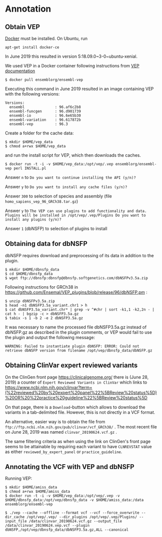 # Annotation

## Obtain VEP

[Docker](https://www.docker.com/) must be installed.
On Ubuntu, run

```
apt-get install docker-ce
```

In June 2019 this resulted in version 5:18.09.0~3-0~ubuntu-xenial.

We used VEP in a Docker container following instructions from [VEP documentation](http://www.ensembl.org/info/docs/tools/vep/script/vep_download.html#docker)
```
$ docker pull ensemblorg/ensembl-vep
```

Executing this command in June 2019 resulted in an image containing VEP with the following versions:
```
Versions:
  ensembl              : 96.af6c2b8
  ensembl-funcgen      : 96.d901739
  ensembl-io           : 96.6e65b30
  ensembl-variation    : 96.617872b
  ensembl-vep          : 96.3
```

Create a folder for the cache data:

```
$ mkdir $HOME/vep_data
$ chmod a+rwx $HOME/vep_data
```

and run the install script for VEP, which then downloads the caches. 

```
$ docker run -t -i -v $HOME/vep_data:/opt/vep/.vep ensemblorg/ensembl-vep perl INSTALL.pl
```

Answer `n` to `Do you want to continue installing the API (y/n)?`

Answer `y` to `Do you want to install any cache files (y/n)?`

Answer `300` to selection of species and assembly (file `homo_sapiens_vep_96_GRCh38.tar.gz`)

Answer `y` to `The VEP can use plugins to add functionality and data.
Plugins will be installed in /opt/vep/.vep/Plugins
Do you want to install any plugins (y/n)?`

Answer `1` (dbNSFP) to selection of plugins to install

## Obtaining data for dbNSFP

dbNSFP requires download and preprocessing of its data in addition to the plugin.

```
$ mkdir $HOME/dbnsfp_data
$ cd $HOME/dbnsfp_data
$ wget ftp://dbnsfp:dbnsfp@dbnsfp.softgenetics.com/dbNSFPv3.5a.zip
```

Following instructions for GRCh38 in https://github.com/Ensemal/VEP_plugins/blob/release/96/dbNSFP.pm :

```
$ unzip dbNSFPv3.5a.zip 
$ head -n1 dbNSFP3.5a_variant.chr1 > h
$ cat dbNSFP3.5a_variant.chr* | grep -v ^#chr | sort -k1,1 -k2,2n - | cat h - | bgzip -c > dbNSFP3.5a.gz
$ tabix -s 1 -b 2 -e 2 dbNSFP3.5a.gz
```

It was necessary to name the processed file dbNSFP3.5a.gz instead of dbNSFP.gz as described in the plugin comments, or VEP would fail to use the plugin and output the following message:
```
WARNING: Failed to instantiate plugin dbNSFP: ERROR: Could not retrieve dbNSFP version from filename /opt/vep/dbnsfp_data/dbNSFP.gz
```

## Obtaining ClinVar expert reviewed variants

On the ClinGen front page https://clinicalgenome.org/ there is (June 28, 2019) a counter of `Expert Reviewed Variants in ClinVar` which links to https://www.ncbi.nlm.nih.gov/clinvar?term=(%22reviewed%20by%20expert%20panel%22%5BReview%20status%5D)%20OR%20%22practice%20guideline%22%5BReview%20status%5D

On that page, there is a `Download`-button which allows to download the variants in a tab-delimited file. However, this is not directly in a VCF format.

An alternative, easier way is to obtain the file from `ftp://ftp.ncbi.nlm.nih.gov/pub/clinvar/vcf_GRCh38/` . The most recent file on June 28, 2019 was named `clinvar_20190624.vcf.gz` . 

The same filtering criteria as when using the link on ClinGen's front page seems to be attainable by requiring each variant to have `CLNREVSTAT` value as either `reviewed_by_expert_panel` or `practice_guideline`. 

## Annotating the VCF with VEP and dbNSFP

Running VEP:

```
$ mkdir $HOME/amiss_data
$ chmod a+rwx $HOME/amiss_data
$ docker run -t -i -v $HOME/vep_data:/opt/vep/.vep -v $HOME/dbnsfp_data:/opt/vep/dbnsfp_data -v $HOME/amiss_data:/data ensemblorg/ensembl-vep
```

```
$ ./vep --cache --offline --format vcf --vcf --force_overwrite --dir_cache /opt/vep/.vep/ --dir_plugins /opt/vep/.vep/Plugins/ --input_file /data/clinvar_20190624.vcf.gz --output_file /data/clinvar_20190624.vep.vcf --plugin dbNSFP,/opt/vep/dbnsfp_data/dbNSFP3.5a.gz,ALL --canonical
```
